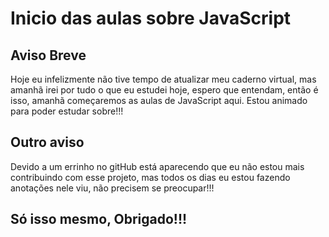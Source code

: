 # Inicio das aulas sobre JavaScript

## Aviso Breve

Hoje eu infelizmente não tive tempo de atualizar meu caderno virtual, mas amanhã irei por tudo o que eu estudei hoje, espero que entendam, então é isso, amanhã começaremos as aulas de JavaScript aqui. Estou animado para poder estudar sobre!!!

## Outro aviso

Devido a um errinho no gitHub está aparecendo que eu não estou mais contribuindo com esse projeto, mas todos os dias eu estou fazendo anotações nele viu, não precisem se preocupar!!!

Só isso mesmo, Obrigado!!!
---